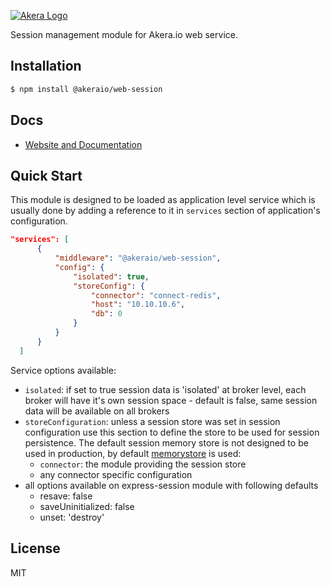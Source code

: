 [![Akera Logo](http://akera.io/logo.png)](http://akera.io/)

  Session management module for Akera.io web service.

## Installation

```bash
$ npm install @akeraio/web-session
```

## Docs

  * [Website and Documentation](http://akera.io/)


## Quick Start

  This module is designed to be loaded as application level service 
  which is usually done by adding a reference to it in `services` 
  section of application's configuration.
   
  ```json
  "services": [
		{ 
			"middleware": "@akeraio/web-session",
			"config": {
				"isolated": true,
				"storeConfig": {
					"connector": "connect-redis",
					"host": "10.10.10.6",
					"db": 0
				}
			}
		}
	]
  ```
  
  Service options available:
  - `isolated`: if set to true session data is 'isolated' at broker level, 
  each broker will have it's own session space - default is false, same 
  session data will be available on all brokers 
  - `storeConfiguration`: unless a session store was set in session 
  configuration use this section to define the store to be used for session 
  persistence. The default session memory store is not designed to be used in production, by default [memorystore](https://www.npmjs.com/package/memorystore) is used:
  	- `connector`: the module providing the session store
  	- any connector specific configuration
  - all options available on express-session module with following defaults
  	- resave: false
  	- saveUninitialized: false
  	- unset: 'destroy'
  
  
## License
	
MIT 

  	